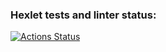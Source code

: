 ### Hexlet tests and linter status:
[![Actions Status](https://github.com/qprivet/java-project-lvl1/workflows/hexlet-check/badge.svg)](https://github.com/qprivet/java-project-lvl1/actions)